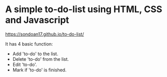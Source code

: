 # A simple to-do-list using HTML, CSS and Javascript

https://sondoan17.github.io/to-do-list/

It has 4 basic function: 
- Add 'to-do' to the list.
- Delete 'to-do' from the list.
- Edit 'to-do'.
- Mark if 'to-do' is finished.
